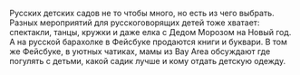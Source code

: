 ﻿---
layout: post
images: [ 2020-10-22.jpg ]
---

Русских детских садов не то чтобы много, но есть из чего выбрать. Разных мероприятий для русскоговорящих детей тоже хватает: спектакли, танцы, кружки и даже елка с Дедом Морозом на Новый год. А на русской барахолке в Фейсбуке продаются книги и буквари. В том же Фейсбуке, в уютных чатиках, мамы из Bay Area обсуждают где погулять с детьми, какой садик лучше и кому отдать детскую одежду.